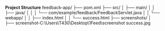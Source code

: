 **Project Structure**
feedback-app/
├── pom.xml
├── src/
│   ├── main/
│   │   ├── java/
│   │   │   └── com/example/feedback/FeedbackServlet.java
│   │   └── webapp/
│   │       ├── index.html
│   │       └── success.html
├── screenshots/
│   ├── screenshot-C:\Users\T430\Desktop\1Feed\screenshot success.jpg
